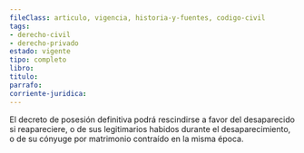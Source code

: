 ```yaml
---
fileClass: articulo, vigencia, historia-y-fuentes, codigo-civil
tags:
- derecho-civil
- derecho-privado
estado: vigente
tipo: completo
libro:
titulo:
parrafo:
corriente-juridica:
---
```

El decreto de posesión definitiva podrá rescindirse a favor del desaparecido si reapareciere, o de sus legitimarios habidos durante el desaparecimiento, o de su cónyuge por matrimonio contraído en la misma época.